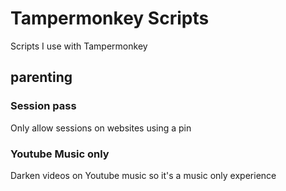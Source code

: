 # Tampermonkey Scripts

Scripts I use with Tampermonkey

## parenting

### Session pass

Only allow sessions on websites using a pin

### Youtube Music only

Darken videos on Youtube music so it's a music only experience
